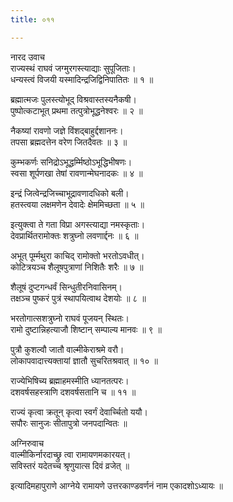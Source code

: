 ```yaml
---
title: ०११

---
```

नारद उवाच  
राज्यस्थं राघवं जग्मुरगस्त्याद्याः सुपूजिताः।  
धन्यस्त्वं विजयी यस्मादिन्द्रजिद्विनिपातितः ॥ १ ॥  
  
ब्रह्मात्मजः पुलस्त्योभूद् विश्रवास्तस्यनैकषी।  
पुष्पोत्कटाभूत् प्रथमा तत्पुत्रोभूद्धनेश्वरः ॥ २ ॥  
  
नैकष्यां रावणो जज्ञे विंशद्बाहुर्द्दशाननः।  
तपसा ब्रह्मदत्तेन वरेण जितदैवतः ॥ ३ ॥  
  
कुम्भकर्णः सनिद्रोऽभूद्धर्म्मिष्ठोऽभूद्धिभीषणः।  
स्वसा शूर्पणखा तेषां रावणान्मेघनादकः ॥ ४ ॥  
  
इन्द्रं जित्वेन्द्रजिच्चाभूद्रावणादधिको बली।  
हतस्त्वया लक्षमणेन देवादेः क्षेममिच्छता ॥ ५ ॥  
  
इत्युक्त्वा ते गता विप्रा अगस्त्याद्या नमस्कृताः।  
देवप्रार्थितरामोक्तः शत्रुघ्नो लवणार्द्दनः ॥ ६ ॥  
  
अभूत् पूर्म्मथुरा काचिद् रामोक्तो भरतोऽवधीत्।  
कोटित्रयञ्च शैलूषपुत्राणां निशितैः शरैः ॥ ७ ॥  
  
शैलूषं दुप्टगन्धर्वं सिन्धुतीरनिवासिनम्।  
तक्षञ्च पुष्करं पुत्रं स्थापयित्वाथ देशयोः ॥ ८ ॥  
  
भरतोगात्सशत्रुघ्नो राघवं पूजयन् स्थितः।  
रामो दुष्टान्निहत्याजौ शिष्टान् सम्पाल्य मानवः ॥ ९ ॥  
  
पुत्रौ कुशल्वौ जातौ वाल्मीकेराश्रमे वरौ।  
लोकापवादात्त्यक्तायां ज्ञातौ सुचरितश्रवात् ॥ १० ॥  
  
राज्येभिषिच्य ब्रह्माहमस्मीति ध्यानतत्परः।  
दशवर्षसहस्त्राणि दशवर्षसतानि च ॥ ११ ॥  
  
राज्यं कृत्वा क्रतून् कृत्वा स्वर्गं देवार्च्चितो ययौ।  
सपौरः सानुजः सीतापुत्रो जनपदान्वितः ॥  
                       
अग्निरुवाच  
वाल्मीकिर्नारदाच्छ्रु त्वा रामायणमकारयत्।  
सविस्तरं यदेतच्च श्रृणुयात्स दिवं व्रजेत् ॥  
  
इत्यादिमहापुराणे आग्नेये रामायणे उत्तरकाण्डवर्णनं नाम एकादशोऽध्यायः ॥